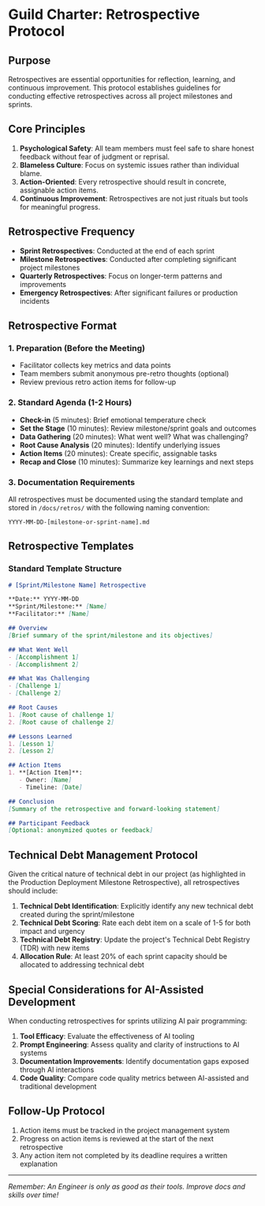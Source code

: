# Guild Charter: Retrospective Protocol

## Purpose
Retrospectives are essential opportunities for reflection, learning, and continuous improvement. This protocol establishes guidelines for conducting effective retrospectives across all project milestones and sprints.

## Core Principles

1. **Psychological Safety**: All team members must feel safe to share honest feedback without fear of judgment or reprisal.
2. **Blameless Culture**: Focus on systemic issues rather than individual blame.
3. **Action-Oriented**: Every retrospective should result in concrete, assignable action items.
4. **Continuous Improvement**: Retrospectives are not just rituals but tools for meaningful progress.

## Retrospective Frequency

- **Sprint Retrospectives**: Conducted at the end of each sprint
- **Milestone Retrospectives**: Conducted after completing significant project milestones
- **Quarterly Retrospectives**: Focus on longer-term patterns and improvements
- **Emergency Retrospectives**: After significant failures or production incidents

## Retrospective Format

### 1. Preparation (Before the Meeting)
- Facilitator collects key metrics and data points
- Team members submit anonymous pre-retro thoughts (optional)
- Review previous retro action items for follow-up

### 2. Standard Agenda (1-2 Hours)
- **Check-in** (5 minutes): Brief emotional temperature check
- **Set the Stage** (10 minutes): Review milestone/sprint goals and outcomes
- **Data Gathering** (20 minutes): What went well? What was challenging?
- **Root Cause Analysis** (20 minutes): Identify underlying issues
- **Action Items** (20 minutes): Create specific, assignable tasks
- **Recap and Close** (10 minutes): Summarize key learnings and next steps

### 3. Documentation Requirements
All retrospectives must be documented using the standard template and stored in `/docs/retros/` with the following naming convention:
```
YYYY-MM-DD-[milestone-or-sprint-name].md
```

## Retrospective Templates

### Standard Template Structure
```markdown
# [Sprint/Milestone Name] Retrospective

**Date:** YYYY-MM-DD
**Sprint/Milestone:** [Name]
**Facilitator:** [Name]

## Overview
[Brief summary of the sprint/milestone and its objectives]

## What Went Well
- [Accomplishment 1]
- [Accomplishment 2]

## What Was Challenging
- [Challenge 1]
- [Challenge 2]

## Root Causes
1. [Root cause of challenge 1]
2. [Root cause of challenge 2]

## Lessons Learned
1. [Lesson 1]
2. [Lesson 2]

## Action Items
1. **[Action Item]**: 
   - Owner: [Name]
   - Timeline: [Date]

## Conclusion
[Summary of the retrospective and forward-looking statement]

## Participant Feedback
[Optional: anonymized quotes or feedback]
```

## Technical Debt Management Protocol

Given the critical nature of technical debt in our project (as highlighted in the Production Deployment Milestone Retrospective), all retrospectives should include:

1. **Technical Debt Identification**: Explicitly identify any new technical debt created during the sprint/milestone
2. **Technical Debt Scoring**: Rate each debt item on a scale of 1-5 for both impact and urgency
3. **Technical Debt Registry**: Update the project's Technical Debt Registry (TDR) with new items
4. **Allocation Rule**: At least 20% of each sprint capacity should be allocated to addressing technical debt

## Special Considerations for AI-Assisted Development

When conducting retrospectives for sprints utilizing AI pair programming:

1. **Tool Efficacy**: Evaluate the effectiveness of AI tooling
2. **Prompt Engineering**: Assess quality and clarity of instructions to AI systems
3. **Documentation Improvements**: Identify documentation gaps exposed through AI interactions
4. **Code Quality**: Compare code quality metrics between AI-assisted and traditional development

## Follow-Up Protocol

1. Action items must be tracked in the project management system
2. Progress on action items is reviewed at the start of the next retrospective
3. Any action item not completed by its deadline requires a written explanation

---

*Remember: An Engineer is only as good as their tools. Improve docs and skills over time!*
